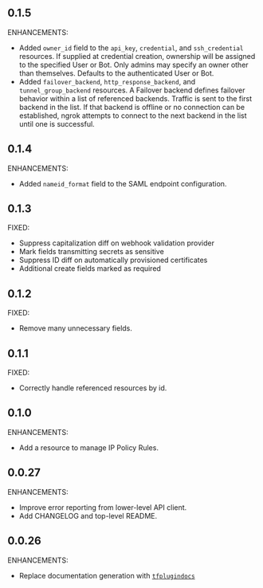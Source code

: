 <!-- Code generated for API Clients. DO NOT EDIT. -->

## 0.1.5

ENHANCEMENTS:

* Added `owner_id` field to the `api_key`, `credential`, and `ssh_credential` resources. If supplied at credential creation, ownership will be assigned to the specified User or Bot. Only admins may specify an owner other than themselves. Defaults to the authenticated User or Bot.
* Added `failover_backend`, `http_response_backend`, and `tunnel_group_backend` resources. A Failover backend defines failover behavior within a list of referenced backends. Traffic is sent to the first backend in the list. If that backend is offline or no connection can be established, ngrok attempts to connect to the next backend in the list until one is successful.

## 0.1.4

ENHANCEMENTS:

* Added `nameid_format` field to the SAML endpoint configuration.

## 0.1.3

FIXED:

* Suppress capitalization diff on webhook validation provider
* Mark fields transmitting secrets as sensitive
* Suppress ID diff on automatically provisioned certificates
* Additional create fields marked as required

## 0.1.2

FIXED:

* Remove many unnecessary fields.

## 0.1.1

FIXED:

* Correctly handle referenced resources by id.

## 0.1.0

ENHANCEMENTS:

* Add a resource to manage IP Policy Rules.

## 0.0.27

ENHANCEMENTS:

* Improve error reporting from lower-level API client.
* Add CHANGELOG and top-level README.

## 0.0.26

ENHANCEMENTS:

* Replace documentation generation with [`tfplugindocs`](https://github.com/hashicorp/terraform-plugin-docs)
